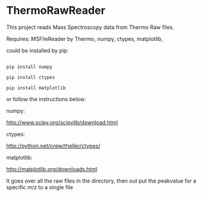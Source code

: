 # ThermoRawReader

This project reads Mass Spectroscopy data from Thermo Raw files.

Requires:
MSFileReader by Thermo,
numpy, ctypes, matplotlib,

could be installed by pip:

<code>
pip install numpy
</code>

<code>
pip install ctypes
</code>

<code>
pip install matplotlib
</code>

or follow the instructions below:

numpy:

http://www.scipy.org/scipylib/download.html

ctypes:

http://python.net/crew/theller/ctypes/

matplotlib:

http://matplotlib.org/downloads.html

It goes over all the raw files in the directory, then out put the peakvalue for a specific m/z to a single file

